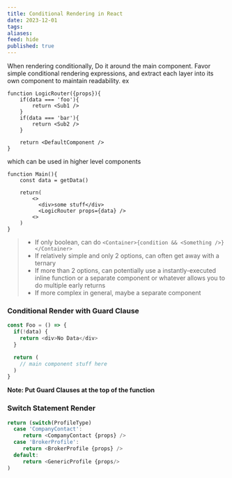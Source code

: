 ```yaml
---
title: Conditional Rendering in React
date: 2023-12-01
tags: 
aliases: 
feed: hide
published: true
---
```


When rendering conditionally, Do it around the main component. Favor simple conditional rendering expressions, and extract each layer into its own component to maintain readability. ex
```
function LogicRouter({props}){
	if(data === 'foo'){ 
		return <Sub1 />
	}
	if(data === 'bar'){
		return <Sub2 />
	}

	return <DefaultComponent />
}
```
which can be used in higher level components
```
function Main(){
	const data = getData()

	return(
		<>
		  <div>some stuff</div>
		  <LogicRouter props={data} />
		<>
	)
}
```

>- If only boolean, can do `<Container>{condition && <Something />}</Container>`
>- If relatively simple and only 2 options, can often get away with a ternary
>- If more than 2 options, can potentially use a instantly-executed inline function or a separate component or whatever allows you to do multiple early returns
>- If more complex in general, maybe a separate component

### Conditional Render with Guard Clause
```ts
const Foo = () => {
  if(!data) {
    return <div>No Data</div>
  }

  return (
    // main component stuff here
  )
}
```

__Note: Put Guard Clauses at the top of the function__ 
### Switch Statement Render
```ts
return (switch(ProfileType)
  case 'CompanyContact':
     return <CompanyContact {props} />
  case 'BrokerProfile':
     return <BrokerProfile {props} />
  default:
     return <GenericProfile {props/>
)
```